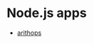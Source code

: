 # Node.js apps

- <a href="https://github.com/sauravdwivedi/RESTful-API/tree/main/JavaScript/NodeJS/arithops">arithops</a>

